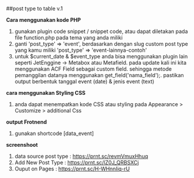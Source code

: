 ##post type to table v.1

**Cara menggunakan kode PHP**
1. gunakan plugin code snippet / snippet code, atau dapat diletakan pada file function.php pada tema yang anda miliki
2. ganti  'post_type' => 'event', berdasarkan dengan slug custom post type yang kamu miliki 'post_type' => 'event-lainnya-contoh'
3. untuk $current_date & $event_type anda bisa menggunakan plugin lain seperti JetEnggine -> Metabox atau Metafield. pada update kali ini kita menggunakan ACF Field sebagai custom field. 
sehingga metode pemanggilan datanya menggunakan get_field('nama_field');. pastikan output berbentuk tanggal event (date) & jenis event (text)

**cara menggunakan Styling CSS**
1. anda dapat menempatkan kode CSS atau styling pada Appearance > Customize > additional Css

**output Frotnend**
1. gunakan shortcode [data_event]

**screenshoot**
1. data source post type : https://prnt.sc/revmVmuxHhuq
2. Add New Post Type : https://prnt.sc/lZ0J_QRBSXCj
3. Ouput on Pages : https://prnt.sc/H-WHnnIiq-rU








